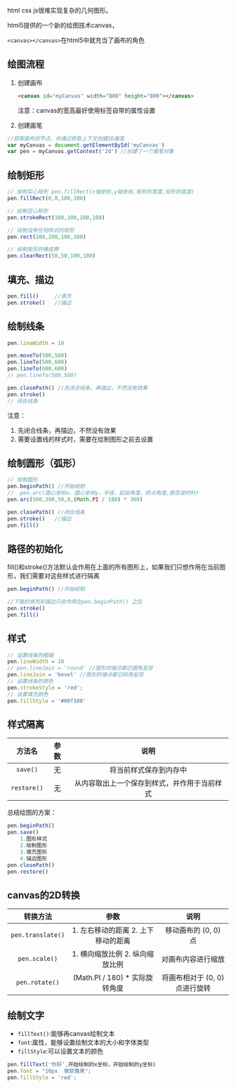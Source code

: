 html css js很难实现复杂的几何图形。

html5提供的一个新的绘图技术canvas，

`<canvas></canvas>`在html5中就充当了画布的角色

## 绘图流程

1. 创建画布

   ```html
   <canvas id="myCanvas" width="800" height="800"></canvas>
   ```

   注意：canvas的宽高最好使用标签自带的属性设置

2. 创建画笔

```js
//获取画布的节点，并通过获取上下文创建2D画笔
var myCanvas = document.getElementById('myCanvas')
var pen = myCanvas.getContext('2d') //创建了一个画笔对象
```

## 绘制矩形

```js
// 绘制实心矩形 pen.fillRect(x轴坐标,y轴坐标,矩形的宽度,矩形的高度)
pen.fillRect(0,0,100,100)

// 绘制空心矩形
pen.strokeRect(100,100,100,100)

// 绘制没有任何样式的矩形
pen.rect(200,200,100,100)

// 绘制矩形的橡皮擦
pen.clearRect(50,50,100,100)
```

## 填充、描边

```js
pen.fill()     //填充
pen.stroke()   //描边
```

## 绘制线条

```js
pen.lineWidth = 10

pen.moveTo(500,500)
pen.lineTo(500,600)
pen.lineTo(600,600)
// pen.lineTo(500,500)

pen.closePath() //先闭合线条，再描边，不然没有效果
pen.stroke()
// 闭合线条
```

注意：

1. 先闭合线条，再描边，不然没有效果
2. 需要设置线的样式时，需要在绘制图形之前去设置

## 绘制圆形（弧形）

```js
// 绘制圆形
pen.beginPath() //开始绘制
//  pen.arc(圆心坐标x，圆心坐标y，半径，起始角度，终点角度,是否逆时针)
pen.arc(500,300,50,0,(Math.PI / 180) * 360)

pen.closePath() //闭合线条
pen.stroke()   //描边
pen.fill()
```

## 路径的初始化

fill()和stroke()方法默认会作用在上面的所有图形上，如果我们只想作用在当前图形，我们需要对这些样式进行隔离

```js
pen.beginPath() //开始绘制

//下面的填充和描边只会作用在pen.beginPath() 之后
pen.stroke()   
pen.fill()
```

## 样式

```js
// 设置线条的粗细
pen.lineWidth = 10
// pen.lineJoin = 'round' //图形的端点都已圆角呈现
pen.lineJoin = 'bevel' //图形的端点都已斜角呈现
// 设置线条的颜色
pen.strokeStyle = 'red';
// 设置填充颜色
pen.fillStyle = '#00f100'
```

## 样式隔离

|   方法名    | 参数 |                     说明                     |
| :---------: | :--: | :------------------------------------------: |
|  `save()`   |  无  |            将当前样式保存到内存中            |
| `restore()` |  无  | 从内容取出上一个保存到样式，并作用于当前样式 |

总结绘图的方案：

```js
pen.beginPath()
pen.save()
	1.图形样式
    2.绘制图形
    3.填充图形
    4.描边图形
pen.closePath()
pen.restore()
```

## canvas的2D转换

|     转换方法      |                参数                 |              说明              |
| :---------------: | :---------------------------------: | :----------------------------: |
| `pen.translate()` | 1. 左右移动的距离 2. 上下移动的距离 |      移动画布的 (0, 0) 点      |
|   `pen.scale()`   |   1. 横向缩放比例 2. 纵向缩放比例   |       对画布内容进行缩放       |
|  `pen.rotate()`   |   (Math.PI / 180) * 实际旋转角度    | 将画布相对于 (0, 0) 点进行旋转 |

## 绘制文字

- `fillText()`:能够再canvas绘制文本
- `font`:属性，能够设置绘制文本的大小和字体类型
- `fillStyle`:可以设置文本的颜色

```js
pen.fillText('你好',开始绘制的x坐标，开始绘制的y坐标)
pen.font = "10px  微软雅黑";
pen.fillStyle = 'red';
```

